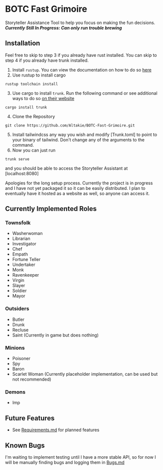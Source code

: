 # BOTC Fast Grimoire

Storyteller Assistance Tool to help you focus on making the fun decisions.  
***Currently Still In Progress: Can only run trouble brewing***

## Installation

Feel free to skip to step 3 if you already have rust installed. You can skip to step 4 if you already have trunk installed.

1. Install ```rustup```. You can view the documentation on how to do so [here](https://rust-lang.org/tools/install/)
2. Use rustup to install cargo

```shell
rustup toolchain install
```

3. Use cargo to install ```trunk```. Run the following command or see additional ways to do so [on their website](https://trunkrs.dev/#install)

```
cargo install trunk
```

4. Clone the Repository

```shell
git clone https://github.com/Altakie/BOTC-Fast-Grimoire.git
```

5. Install tailwindcss any way you wish and modify [Trunk.toml] to point to your binary of tailwind. Don't change any of the arguments to the command.
6. Now you can just run

```shell
trunk serve
```

and you should be able to access the Storyteller Assistant at [localhost:8080]  

Apologies for the long setup process. Currently the project is in progress and I have not yet packaged it so it can be easily distributed. I plan to eventually have it hosted as a website as well, so anyone can access it.

## Currently Implemented Roles

### Townsfolk

- Washerwoman
- Librarian
- Investigator
- Chef
- Empath
- Fortune Teller
- Undertaker
- Monk
- Ravenkeeper
- Virgin
- Slayer
- Soldier
- Mayor

### Outsiders

- Butler
- Drunk
- Recluse
- Saint (Currently in game but does nothing)

### Minions

- Poisoner
- Spy
- Baron
- Scarlet Woman (Currently placeholder implementation, can be used but not recommended)

### Demons

- Imp

## Future Features

- See [Requirements.md](./REQUIREMENTS.md) for planned features

## Known Bugs

I'm waiting to implement testing until I have a more stable API, so for now I will be manually finding bugs and logging them in [Bugs.md](./BUGS.md)
